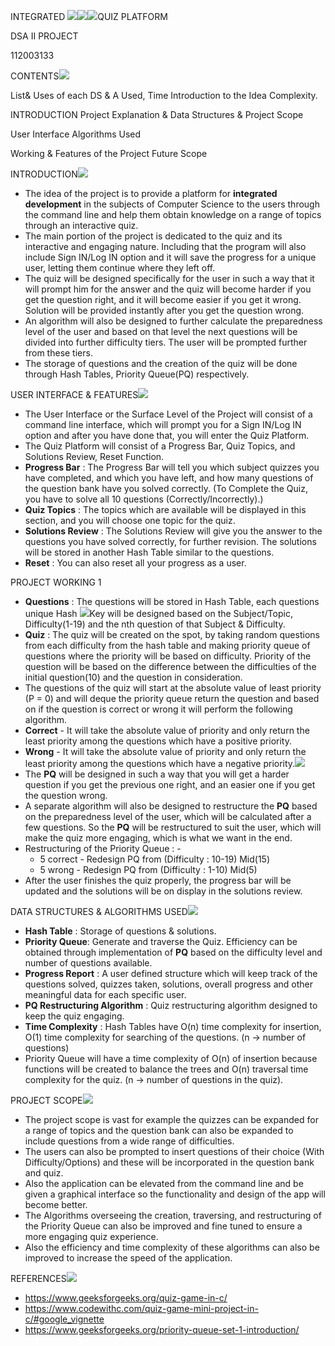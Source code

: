 ﻿INTEGRATED ![](Aspose.Words.1f68587e-b2fe-44a4-a049-365b51dd693b.001.png)![](Aspose.Words.1f68587e-b2fe-44a4-a049-365b51dd693b.002.jpeg)![](Aspose.Words.1f68587e-b2fe-44a4-a049-365b51dd693b.003.png)QUIZ PLATFORM

DSA II PROJECT

112003133

CONTENTS![](Aspose.Words.1f68587e-b2fe-44a4-a049-365b51dd693b.004.png)

List& Uses of each DS  & A Used, Time Introduction to the Idea Complexity.

INTRODUCTION Project Explanation &  Data Structures &  Project Scope

User Interface  Algorithms Used

Working & Features of the Project Future Scope

INTRODUCTION![](Aspose.Words.1f68587e-b2fe-44a4-a049-365b51dd693b.005.png)

- The idea of the project is to provide a platform for **integrated development** in the subjects of Computer Science to the users through the command line and help them obtain knowledge on a range of topics through an interactive quiz. 
- The main portion of the project is dedicated to the quiz and its interactive and engaging nature. Including that the program will also include Sign IN/Log IN option and it will save the progress for a unique user, letting them continue where they left off.
- The quiz will be designed specifically for the user in such a way that it will prompt him for the answer and the quiz will become harder if you get the question right, and it will become easier if you get it wrong. Solution will be provided instantly after you get the question wrong.
- An algorithm will also be designed to  further calculate the preparedness level of the user and based on that level the next questions will be divided into further difficulty tiers.  The user will be prompted further from these tiers. 
- The storage of questions and the creation of the quiz will be done through Hash Tables, Priority Queue(PQ) respectively. 

USER INTERFACE & FEATURES![](Aspose.Words.1f68587e-b2fe-44a4-a049-365b51dd693b.005.png)

- The User Interface or the Surface Level of the Project will consist of a command line interface, which will prompt you for a Sign IN/Log IN option and after you have done that, you will enter the Quiz Platform. 
- The Quiz Platform will consist of a Progress Bar, Quiz Topics, and Solutions Review, Reset Function.
- **Progress Bar** : The Progress Bar will tell you which subject quizzes you have completed, and which you have left, and how many questions of the question bank have you solved correctly. (To Complete the Quiz, you have to solve all 10 questions (Correctly/Incorrectly).)
- **Quiz Topics** : The topics which are available will be displayed in this section, and you will choose one topic for the quiz.
- **Solutions Review** :   The Solutions Review will give you the answer to the questions you have solved correctly, for further revision. The solutions will be stored in another Hash Table similar to the questions.
- **Reset** : You can also reset all your progress as a user.

PROJECT WORKING 1

- **Questions** : The questions will  be stored in Hash Table, each questions unique Hash ![](Aspose.Words.1f68587e-b2fe-44a4-a049-365b51dd693b.005.png)Key will be designed based on the Subject/Topic, Difficulty(1-19) and the nth question of that Subject & Difficulty.
- **Quiz** : The quiz will be created on the spot, by taking random questions from each difficulty from the hash table and making priority queue of questions where the priority will be based on difficulty. Priority of the question will be based on the difference between the difficulties of the initial question(10) and the question in consideration.
- The questions of the quiz will start at the absolute value of least priority (P = 0) and will deque the priority queue return the question and based on if the question is correct or wrong it will perform the following algorithm. 
- **Correct** - It will take the absolute value of priority and only return the least priority among the questions which have a positive priority.
- **Wrong** - It will take the absolute value of priority and only return the least priority among the questions which have a negative priority.![](Aspose.Words.1f68587e-b2fe-44a4-a049-365b51dd693b.005.png)
- The **PQ** will be designed in such a way that you will get a harder question if you get the previous one right, and an easier one if you get the question wrong. 
- A separate algorithm will also be designed to restructure the **PQ** based on the preparedness level of the user, which will be calculated after a few questions. So the **PQ** will be restructured to suit the user, which will make the quiz more engaging, which is what we want in the end.
- Restructuring of the Priority Queue : -
  - 5 correct - Redesign PQ from (Difficulty : 10-19) Mid(15)
  - 5 wrong - Redesign PQ from (Difficulty : 1-10) Mid(5)
- After the user finishes the quiz properly, the progress bar will be updated and the solutions will be on display in the solutions review. 


DATA STRUCTURES & ALGORITHMS USED![](Aspose.Words.1f68587e-b2fe-44a4-a049-365b51dd693b.005.png)

- **Hash Table** : Storage of questions & solutions.
- **Priority Queue**: Generate and traverse the Quiz. Efficiency can be obtained through implementation of **PQ** based on the difficulty level and number of questions available. 
- **Progress Report** :   A user defined structure which will keep track of the questions solved, quizzes taken, solutions, overall progress and other meaningful data for each specific user. 
- **PQ Restructuring Algorithm** :  Quiz restructuring algorithm designed to keep the quiz engaging. 
- **Time Complexity** : Hash Tables have O(n) time complexity for insertion, O(1) time complexity for searching of the questions. (n -> number of questions)
- Priority Queue will have a time complexity of O(n) of insertion because functions will be created to balance the trees and O(n) traversal time complexity for the quiz. (n -> number of questions in the quiz). 

PROJECT SCOPE![](Aspose.Words.1f68587e-b2fe-44a4-a049-365b51dd693b.005.png)

- The project scope is vast for example the quizzes can be expanded for a range of topics and the question bank can also be expanded to include questions from a wide range of difficulties.
- The users can also be prompted to insert questions of their choice (With Difficulty/Options) and these will be incorporated in the question bank and quiz.
- Also the application can be elevated from the command line and be given a graphical interface so the functionality and design of the app will become better.
- The Algorithms overseeing the creation, traversing, and restructuring of the Priority Queue can also be improved and fine tuned to ensure a more engaging quiz experience.
- Also the efficiency and time complexity of these algorithms can also be improved to increase the speed of the application.

REFERENCES![](Aspose.Words.1f68587e-b2fe-44a4-a049-365b51dd693b.005.png)

- <https://www.geeksforgeeks.org/quiz-game-in-c/>
- <https://www.codewithc.com/quiz-game-mini-project-in-c/#google_vignette>
- https://www.geeksforgeeks.org/priority-queue-set-1-introduction/
